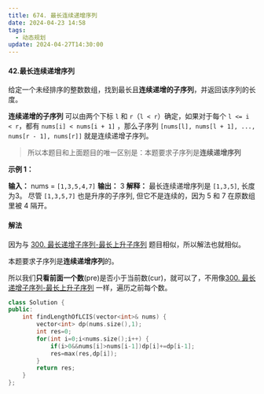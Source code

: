 ```yaml
---
title: 674. 最长连续递增序列
date: 2024-04-23 14:58
tags:
  - 动态规划
update: 2024-04-27T14:30:00
---
```

#### 42.最长连续递增序列

给定一个未经排序的整数数组，找到最长且**连续递增的子序列**，并返回该序列的长度。

**连续递增的子序列** 可以由两个下标 `l` 和 `r`（`l < r`）确定，如果对于每个 `l <= i < r`，都有 `nums[i] < nums[i + 1]` ，那么子序列 `[nums[l], nums[l + 1], ..., nums[r - 1], nums[r]]` 就是连续递增子序列。

>所以本题目和上面题目的唯一区别是：本题要求子序列是**连续递增序列**

**示例 1：**

**输入：** nums = `[1,3,5,4,7]`
**输出：** 3
**解释：** 最长连续递增序列是 `[1,3,5]`, 长度为3。
尽管 `[1,3,5,7]` 也是升序的子序列, 但它不是连续的，因为 5 和 7 在原数组里被 4 隔开。

#### 解法

因为与 [300. 最长递增子序列-最长上升子序列](_posts/计算机科学基础/leetcode刷题/动态规划/300.%20最长递增子序列-最长上升子序列) 题目相似，所以解法也就相似。

本题要求子序列是**连续递增序列**的。

所以我们**只看前面一个数**(pre)是否小于当前数(cur)，就可以了，不用像[300. 最长递增子序列-最长上升子序列](_posts/计算机科学基础/leetcode刷题/动态规划/300.%20最长递增子序列-最长上升子序列) 一样，遍历之前每个数。

```cpp
class Solution {
public:
    int findLengthOfLCIS(vector<int>& nums) {
        vector<int> dp(nums.size(),1);
        int res=0;
        for(int i=0;i<nums.size();i++) {
            if(i>0&&nums[i]>nums[i-1])dp[i]+=dp[i-1];
            res=max(res,dp[i]);
        }
        return res;
    }
};
```
